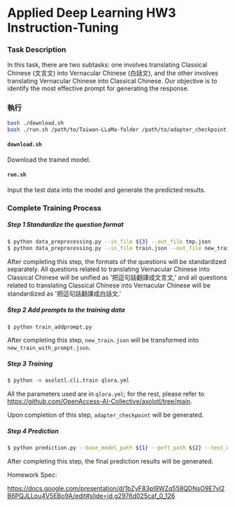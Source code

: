 # Applied Deep Learning HW3 <br>Instruction-Tuning

### Task Description

In this task, there are two subtasks: one involves translating Classical Chinese (文言文) into Vernacular Chinese (白話文), and the other involves translating Vernacular Chinese into Classical Chinese. Our objective is to identify the most effective prompt for generating the response.

### 執行

```bash
bash ./download.sh
bash ./run.sh /path/to/Taiwan-LLaMa-folder /path/to/adapter_checkpoint \ /path/to/input.json /path/to/output.json
```

#### `download.sh`

Download the trained model.

#### `run.sh`

Input the test data into the model and generate the predicted results.

### Complete Training Process

##### Step 1 Standardize the question format

```bash
$ python data_preprocessing.py --in_file ${3} --out_file tmp.json
$ python data_preprocessing.py --in_file train.json --out_file new_train.json
```

After completing this step, the formats of the questions will be standardized separately. All questions related to translating Vernacular Chinese into Classical Chinese will be unified as '把這句話翻譯成文言文,' and all questions related to translating Classical Chinese into Vernacular Chinese will be standardized as '把這句話翻譯成白話文.'

##### Step 2 Add prompts to the training data

```bash
$ python train_addprompt.py
```

After completing this step, `new_train.json` will be transformed into `new_train_with_prompt.json`.

##### Step 3 Training

```bash
$ python -m axolotl.cli.train qlora.yml
```

All the parameters used are in `qlora.yml`; for the rest, please refer to https://github.com/OpenAccess-AI-Collective/axolotl/tree/main.

Upon completion of this step, `adapter_checkpoint` will be generated.

##### Step 4 Prediction

```bash
$ python prediction.py --base_model_path ${1} --peft_path ${2} --test_data_path tmp.json --output_path ${4}
```

After completing this step, the final prediction results will be generated.

Homework Spec: 

https://docs.google.com/presentation/d/1bZyF83pI9WZq558QDNsO9E7vl2B6PQJLLpu4V5EBo9A/edit#slide=id.g2976d025caf_0_126

